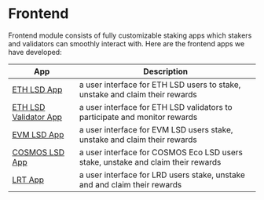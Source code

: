 # Frontend

Frontend module consists of fully customizable staking apps which stakers and validators can smoothly interact with. Here are the frontend apps we have developed:

| App  |  Description |
|---|---|
| [ETH LSD App](../developethlsd/ethlsdapp.html) | a user interface for ETH LSD users to stake, unstake and claim their rewards |
| [ETH LSD Validator App](../developethlsd/ethlsd_validator_app.html) | a user interface for ETH LSD validators to participate and monitor rewards |
| [EVM LSD App](../develop_evm_lsd/evm_lsd_app.html) | a user interface for EVM LSD users stake, unstake and claim their rewards |
| [COSMOS LSD App](../develop_cosmos_lsd/app.html) | a user interface for COSMOS Eco LSD users stake, unstake and claim their rewards |
| [LRT App](../developlrt/app.html) |  a user interface for LRD users stake, unstake and and claim their rewards |
